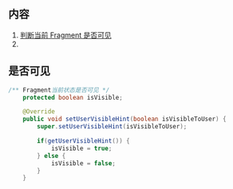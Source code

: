 ## 内容

1. [判断当前 Fragment 是否可见](#是否可见)
2. 

## <a id = "是否可见">是否可见</a>

```java
/** Fragment当前状态是否可见 */
    protected boolean isVisible;

    @Override
    public void setUserVisibleHint(boolean isVisibleToUser) {
        super.setUserVisibleHint(isVisibleToUser);

        if(getUserVisibleHint()) {
            isVisible = true;
        } else {
            isVisible = false;
        }
    }

```

